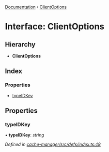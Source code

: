[Documentation](../README.md) › [ClientOptions](clientoptions.md)

# Interface: ClientOptions

## Hierarchy

* **ClientOptions**

## Index

### Properties

* [typeIDKey](clientoptions.md#typeidkey)

## Properties

###  typeIDKey

• **typeIDKey**: *string*

*Defined in [cache-manager/src/defs/index.ts:48](https://github.com/badbatch/graphql-box/blob/505b189/packages/cache-manager/src/defs/index.ts#L48)*
